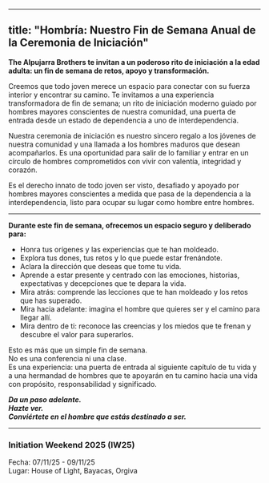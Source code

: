 
---
title: "Hombría: Nuestro Fin de Semana Anual de la Ceremonia de Iniciación"
---

**The Alpujarra Brothers te invitan a un poderoso rito de iniciación a la edad adulta: un fin de semana de retos, apoyo y transformación.**

Creemos que todo joven merece un espacio para conectar con su fuerza interior y encontrar su camino.
Te invitamos a una experiencia transformadora de fin de semana; un rito de iniciación moderno guiado por hombres mayores conscientes de nuestra comunidad, una puerta de entrada desde un estado de dependencia a uno de interdependencia.

Nuestra ceremonia de iniciación es nuestro sincero regalo a los jóvenes de nuestra comunidad y una llamada a los hombres maduros que desean acompañarlos.
Es una oportunidad para salir de lo familiar y entrar en un círculo de hombres comprometidos con vivir con valentía, integridad y corazón.

Es el derecho innato de todo joven ser visto, desafiado y apoyado por hombres mayores conscientes a medida que pasa de la dependencia a la interdependencia, listo para ocupar su lugar como hombre entre hombres.

--------------------

**Durante este fin de semana, ofrecemos un espacio seguro y deliberado para:**

- Honra tus orígenes y las experiencias que te han moldeado.
- Explora tus dones, tus retos y lo que puede estar frenándote.
- Aclara la dirección que deseas que tome tu vida.
- Aprende a estar presente y centrado con las emociones, historias, expectativas y decepciones que te depara la vida.
- Mira atrás: comprende las lecciones que te han moldeado y los retos que has superado.
- Mira hacia adelante: imagina el hombre que quieres ser y el camino para llegar allí.
- Mira dentro de ti: reconoce las creencias y los miedos que te frenan y descubre el valor para superarlos.

Esto es más que un simple fin de semana.\
No es una conferencia ni una clase.\
Es una experiencia: una puerta de entrada al siguiente capítulo de tu vida y a una hermandad de hombres que te apoyarán en tu camino hacia una vida con propósito, responsabilidad y significado.


***Da un paso adelante.\
Hazte ver.\
Conviértete en el hombre que estás destinado a ser.***

---

### Initiation Weekend 2025 (IW25)

Fecha: 07/11/25 - 09/11/25\
Lugar: House of Light, Bayacas, Orgiva
